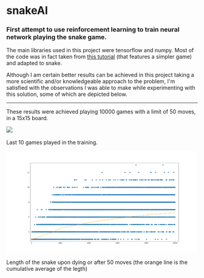 # snakeAI
### First attempt to use reinforcement learning to train neural network playing the snake game.

The main libraries used in this project were tensorflow and numpy. Most of the code was in fact taken from [this tutorial](https://adventuresinmachinelearning.com/reinforcement-learning-tensorflow/) (that features a simpler game) and adapted to snake.

Although I am certain better results can be achieved in this project taking a more scientific and/or knowledgeable approach to the problem, I'm satisfied with the observations I was able to make while experimenting with this solution, some of which are depicted below.

___


These results were achieved playing 10000 games with a limit of 50 moves, in a 15x15 board.


![](./plays.gif)

Last 10 games played in the training.

![](./graph.png)

Length of the snake upon dying or after 50 moves (the orange line is the cumulative average of the legth)
